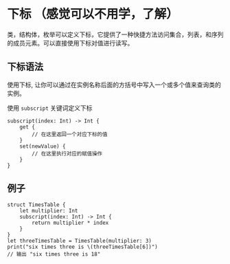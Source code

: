 # 下标 （感觉可以不用学，了解）

类，结构体，枚举可以定义下标，它提供了一种快捷方法访问集合，列表，和序列的成员元素。可以直接使用下标对值进行读写。

## 下标语法

使用下标, 让你可以通过在实例名称后面的方括号中写入一个或多个值来查询类的实例。

使用 `subscript` 关键词定义下标

```
subscript(index: Int) -> Int {
    get {
        // 在这里返回一个对应下标的值
    }
    set(newValue) {
        // 在这里执行对应的赋值操作
    }
}
```

## 例子

```
struct TimesTable {
    let multiplier: Int
    subscript(index: Int) -> Int {
        return multiplier * index
    }
}
let threeTimesTable = TimesTable(multiplier: 3)
print("six times three is \(threeTimesTable[6])")
// 输出 "six times three is 18"
```
